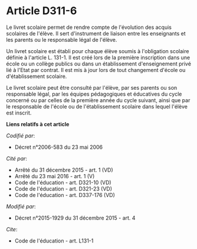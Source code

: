 # Article D311-6

Le livret scolaire permet de rendre compte de l'évolution des acquis scolaires de l'élève. Il sert d'instrument de liaison
entre les enseignants et les parents ou le responsable légal de l'élève. 

Un livret scolaire est établi pour chaque élève soumis à l'obligation scolaire définie à l'article L. 131-1. Il est créé lors
de la première inscription dans une école ou un collège publics ou dans un établissement d'enseignement privé lié à l'Etat
par contrat. Il est mis à jour lors de tout changement d'école ou d'établissement scolaire. 

Le livret scolaire peut être consulté par l'élève, par ses parents ou son responsable légal, par les équipes pédagogiques et
éducatives du cycle concerné ou par celles de la première année du cycle suivant, ainsi que par le responsable de l'école ou
de l'établissement scolaire dans lequel l'élève est inscrit.

**Liens relatifs à cet article**

_Codifié par_:

  - Décret n°2006-583 du 23 mai 2006

_Cité par_:

  - Arrêté du 31 décembre 2015 - art. 1 (VD)
  - Arrêté du 23 mai 2016 - art. 1 (V)
  - Code de l'éducation - art. D321-10 (VD)
  - Code de l'éducation - art. D321-23 (VD)
  - Code de l'éducation - art. D337-176 (VD)

_Modifié par_:

  - Décret n°2015-1929 du 31 décembre 2015 - art. 4

_Cite_:

  - Code de l'éducation - art. L131-1
